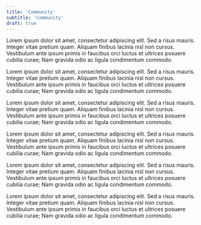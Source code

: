 ```yaml
---
title: 'Community'
subtitle: 'Community'
draft: true
---
```


Lorem ipsum dolor sit amet, consectetur adipiscing elit.
Sed a risus mauris. Integer vitae pretium quam. Aliquam finibus lacinia nisl non cursus. Vestibulum ante ipsum primis in faucibus orci luctus et ultrices posuere cubilia curae; Nam gravida odio ac ligula condimentum commodo.

Lorem ipsum dolor sit amet, consectetur adipiscing elit.
Sed a risus mauris. Integer vitae pretium quam. Aliquam finibus lacinia nisl non cursus. Vestibulum ante ipsum primis in faucibus orci luctus et ultrices posuere cubilia curae; Nam gravida odio ac ligula condimentum commodo.

Lorem ipsum dolor sit amet, consectetur adipiscing elit.
Sed a risus mauris. Integer vitae pretium quam. Aliquam finibus lacinia nisl non cursus. Vestibulum ante ipsum primis in faucibus orci luctus et ultrices posuere cubilia curae; Nam gravida odio ac ligula condimentum commodo.

Lorem ipsum dolor sit amet, consectetur adipiscing elit.
Sed a risus mauris. Integer vitae pretium quam. Aliquam finibus lacinia nisl non cursus. Vestibulum ante ipsum primis in faucibus orci luctus et ultrices posuere cubilia curae; Nam gravida odio ac ligula condimentum commodo.

Lorem ipsum dolor sit amet, consectetur adipiscing elit.
Sed a risus mauris. Integer vitae pretium quam. Aliquam finibus lacinia nisl non cursus. Vestibulum ante ipsum primis in faucibus orci luctus et ultrices posuere cubilia curae; Nam gravida odio ac ligula condimentum commodo.

Lorem ipsum dolor sit amet, consectetur adipiscing elit.
Sed a risus mauris. Integer vitae pretium quam. Aliquam finibus lacinia nisl non cursus. Vestibulum ante ipsum primis in faucibus orci luctus et ultrices posuere cubilia curae; Nam gravida odio ac ligula condimentum commodo.
